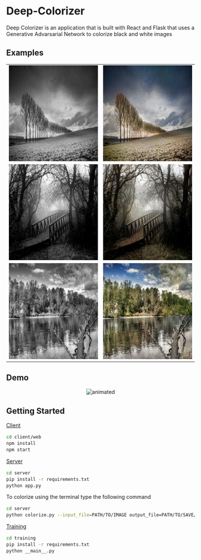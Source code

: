 # Deep-Colorizer

Deep Colorizer is an application that is built with React and Flask that uses a Generative Advarsarial Network to colorize black and white images

## Examples
<table align="center">
  <tr>
    <td> <img src="assets/example1_bw.jpeg"  alt="1" width = 256px height = 256px > </td>
    <td><img src="assets/example1.jpeg"  alt="1" width = 256px height = 256px > </td>
   </tr> 
   <tr>
      <td> <img src="assets/example3_bw.jpg"  alt="1" width = 256px height = 256px > </td>
    <td><img src="assets/example3.jpg"  alt="1" width = 256px height = 256px > </td>
  </tr>
  <tr>
      <td> <img src="assets/example5_bw.jpeg"  alt="1" width = 256px height = 256px > </td>
    <td><img src="assets/example5.jpeg"  alt="1" width = 256px height = 256px > </td>
  </tr>
</table>

## Demo

<p align="center">
<img src="https://github.com/Atul-Acharya-17/Deep-Colorizer/blob/master/assets/demo.gif" alt="animated">
</p>

## Getting Started

[Client](https://github.com/Atul-Acharya-17/Deep-Colorizer/tree/master/client/web)
```bash
cd client/web
npm install
npm start
```

[Server](https://github.com/Atul-Acharya-17/Deep-Colorizer/tree/master/server)
```bash
cd server
pip install -r requirements.txt
python app.py
```
To colorize using the terminal type the following command

```bash
cd server
python colorize.py --input_file=PATH/TO/IMAGE output_file=PATH/TO/SAVE/IMAGE
```

[Training](https://github.com/Atul-Acharya-17/Deep-Colorizer/tree/master/training)
```bash
cd training
pip install -r requirements.txt
python __main__.py
```

